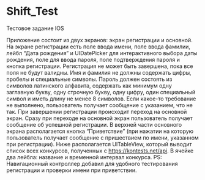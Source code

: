 # Shift_Test
Тестовое задание IOS

  Приложение состоит из двух экранов: экран регистрации и основной.
	На экране регистрации есть поле ввода имени, поле ввода фамилии, лейбл “Дата рождения” и UIDatePicker для интерактивного выбора даты рождения, поле для ввода пароля, поле подтверждения пароля и кнопка регистрации. 
	Регистрация не может быть завершена, пока все поля не будут валидны. Имя и фамилия не должны содержать цифры, пробелы и специальные символы. Пароль должен состоять из символов латинского алфавита, содержать как минимум одну заглавную букву, одну строчную букву, одну цифру, один специальный символ и иметь длину не менее 8 символов. Если какое-то требование не выполнено, пользователь получает сообщение с указанием, что не так. 
	При завершении регистрации происходит переход на основной экран. Сразу при переходе на основной экран пользователь получает сообщение об успешной регистрации. В верхней части основного экрана располагается кнопка “Приветствие” (при нажатии на которую пользователь получает сообщение с пришествием по имени, указанном при регистрации). Ниже располагается UITableView, который выводит список всех конкурсов, полученных с https://kontests.net/api. В ячейке два лейбла: название и временной интервал конкурса. 
	PS: Навигационный контроллер добавил для удобного тестирования регистрации и проверки имени при приветствии.
